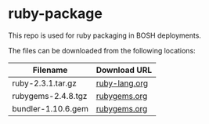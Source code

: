 ruby-package
============
This repo is used for ruby packaging in BOSH deployments.

The files can be downloaded from the following locations:

| Filename | Download URL |
| -------- | ------------ |
| ruby-2.3.1.tar.gz | [ruby-lang.org](http://cache.ruby-lang.org/pub/ruby/2.3/ruby-2.3.1.tar.gz) |
| rubygems-2.4.8.tgz | [rubygems.org](http://production.cf.rubygems.org/rubygems/rubygems-2.4.8.tgz) |
| bundler-1.10.6.gem | [rubygems.org](https://rubygems.org/downloads/bundler-1.10.6.gem) |
